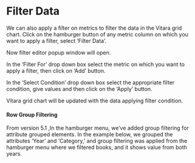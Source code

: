 # Filter Data

We can also apply a filter on metrics to filter the data in the Vitara grid chart. Click on the hamburger button of any metric column on which you want to apply a filter, select ‘Filter Data’.

Now filter editor popup window will open.

In the ‘Filter For’ drop down box select the metric on which you want to apply a filter, then click on ‘Add’ button.

In the ‘Select Condition’ drop down box select the appropriate filter condition, give values and then click on the ‘Apply’ button.

Vitara grid chart will be updated with the data applying filter condition.

#### Row Group Filtering <a href="#row-group-filtering" id="row-group-filtering"></a>

From version 5.1 ,In the hamburger menu, we’ve added group filtering for attribute grouped elements. In the example below, we grouped the attributes ‘Year’ and ‘Category,’ and group filtering was applied from the hamburger menu where we filtered books, and it shows value from both years.
